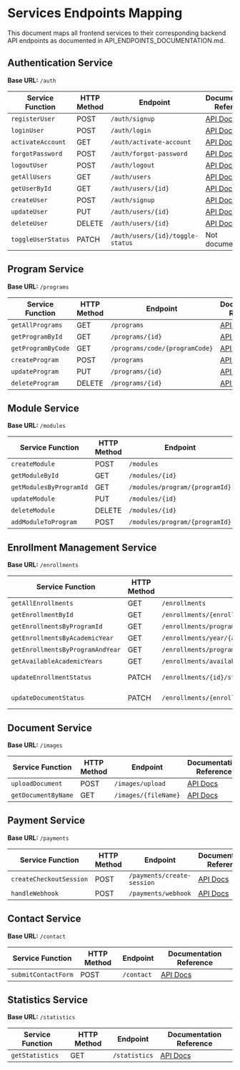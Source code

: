 # Services Endpoints Mapping

This document maps all frontend services to their corresponding backend API endpoints as documented in API_ENDPOINTS_DOCUMENTATION.md.

## Authentication Service
**Base URL:** `/auth`

| Service Function | HTTP Method | Endpoint | Documentation Reference |
|------------------|-------------|----------|-------------------------|
| `registerUser` | POST | `/auth/signup` | [API Docs](file:///c:\Users\etoun\Documents\pk48\inscription\soumettre\frontReact\src\API_ENDPOINTS_DOCUMENTATION.md#L7-L27) |
| `loginUser` | POST | `/auth/login` | [API Docs](file:///c:\Users\etoun\Documents\pk48\inscription\soumettre\frontReact\src\API_ENDPOINTS_DOCUMENTATION.md#L30-L44) |
| `activateAccount` | GET | `/auth/activate-account` | [API Docs](file:///c:\Users\etoun\Documents\pk48\inscription\soumettre\frontReact\src\API_ENDPOINTS_DOCUMENTATION.md#L47-L53) |
| `forgotPassword` | POST | `/auth/forgot-password` | [API Docs](file:///c:\Users\etoun\Documents\pk48\inscription\soumettre\frontReact\src\API_ENDPOINTS_DOCUMENTATION.md#L56-L66) |
| `logoutUser` | POST | `/auth/logout` | [API Docs](file:///c:\Users\etoun\Documents\pk48\inscription\soumettre\frontReact\src\API_ENDPOINTS_DOCUMENTATION.md#L69-L75) |
| `getAllUsers` | GET | `/auth/users` | [API Docs](file:///c:\Users\etoun\Documents\pk48\inscription\soumettre\frontReact\src\API_ENDPOINTS_DOCUMENTATION.md#L159-L165) |
| `getUserById` | GET | `/auth/users/{id}` | [API Docs](file:///c:\Users\etoun\Documents\pk48\inscription\soumettre\frontReact\src\API_ENDPOINTS_DOCUMENTATION.md#L178-L184) |
| `createUser` | POST | `/auth/signup` | [API Docs](file:///c:\Users\etoun\Documents\pk48\inscription\soumettre\frontReact\src\API_ENDPOINTS_DOCUMENTATION.md#L7-L27) |
| `updateUser` | PUT | `/auth/users/{id}` | [API Docs](file:///c:\Users\etoun\Documents\pk48\inscription\soumettre\frontReact\src\API_ENDPOINTS_DOCUMENTATION.md#L187-L193) |
| `deleteUser` | DELETE | `/auth/users/{id}` | [API Docs](file:///c:\Users\etoun\Documents\pk48\inscription\soumettre\frontReact\src\API_ENDPOINTS_DOCUMENTATION.md#L196-L202) |
| `toggleUserStatus` | PATCH | `/auth/users/{id}/toggle-status` | Not documented |

## Program Service
**Base URL:** `/programs`

| Service Function | HTTP Method | Endpoint | Documentation Reference |
|------------------|-------------|----------|-------------------------|
| `getAllPrograms` | GET | `/programs` | [API Docs](file:///c:\Users\etoun\Documents\pk48\inscription\soumettre\frontReact\src\API_ENDPOINTS_DOCUMENTATION.md#L154-L160) |
| `getProgramById` | GET | `/programs/{id}` | [API Docs](file:///c:\Users\etoun\Documents\pk48\inscription\soumettre\frontReact\src\API_ENDPOINTS_DOCUMENTATION.md#L163-L169) |
| `getProgramByCode` | GET | `/programs/code/{programCode}` | [API Docs](file:///c:\Users\etoun\Documents\pk48\inscription\soumettre\frontReact\src\API_ENDPOINTS_DOCUMENTATION.md#L197-L203) |
| `createProgram` | POST | `/programs` | [API Docs](file:///c:\Users\etoun\Documents\pk48\inscription\soumettre\frontReact\src\API_ENDPOINTS_DOCUMENTATION.md#L82-L96) |
| `updateProgram` | PUT | `/programs/{id}` | [API Docs](file:///c:\Users\etoun\Documents\pk48\inscription\soumettre\frontReact\src\API_ENDPOINTS_DOCUMENTATION.md#L228-L234) |
| `deleteProgram` | DELETE | `/programs/{id}` | [API Docs](file:///c:\Users\etoun\Documents\pk48\inscription\soumettre\frontReact\src\API_ENDPOINTS_DOCUMENTATION.md#L263-L269) |

## Module Service
**Base URL:** `/modules`

| Service Function | HTTP Method | Endpoint | Documentation Reference |
|------------------|-------------|----------|-------------------------|
| `createModule` | POST | `/modules` | [API Docs](file:///c:\Users\etoun\Documents\pk48\inscription\soumettre\frontReact\src\API_ENDPOINTS_DOCUMENTATION.md#L685-L691) |
| `getModuleById` | GET | `/modules/{id}` | [API Docs](file:///c:\Users\etoun\Documents\pk48\inscription\soumettre\frontReact\src\API_ENDPOINTS_DOCUMENTATION.md#L717-L723) |
| `getModulesByProgramId` | GET | `/modules/program/{programId}` | [API Docs](file:///c:\Users\etoun\Documents\pk48\inscription\soumettre\frontReact\src\API_ENDPOINTS_DOCUMENTATION.md#L766-L772) |
| `updateModule` | PUT | `/modules/{id}` | [API Docs](file:///c:\Users\etoun\Documents\pk48\inscription\soumettre\frontReact\src\API_ENDPOINTS_DOCUMENTATION.md#L798-L804) |
| `deleteModule` | DELETE | `/modules/{id}` | [API Docs](file:///c:\Users\etoun\Documents\pk48\inscription\soumettre\frontReact\src\API_ENDPOINTS_DOCUMENTATION.md#L827-L833) |
| `addModuleToProgram` | POST | `/modules/program/{programId}` | [API Docs](file:///c:\Users\etoun\Documents\pk48\inscription\soumettre\frontReact\src\API_ENDPOINTS_DOCUMENTATION.md#L836-L842) |

## Enrollment Management Service
**Base URL:** `/enrollments`

| Service Function | HTTP Method | Endpoint | Documentation Reference |
|------------------|-------------|----------|-------------------------|
| `getAllEnrollments` | GET | `/enrollments` | [API Docs](file:///c:\Users\etoun\Documents\pk48\inscription\soumettre\frontReact\src\API_ENDPOINTS_DOCUMENTATION.md#L274-L280) |
| `getEnrollmentById` | GET | `/enrollments/{enrollmentId}` | [API Docs](file:///c:\Users\etoun\Documents\pk48\inscription\soumettre\frontReact\src\API_ENDPOINTS_DOCUMENTATION.md#L335-L341) |
| `getEnrollmentsByProgramId` | GET | `/enrollments/program/{programId}` | [API Docs](file:///c:\Users\etoun\Documents\pk48\inscription\soumettre\frontReact\src\API_ENDPOINTS_DOCUMENTATION.md#L450-L456) |
| `getEnrollmentsByAcademicYear` | GET | `/enrollments/year/{academicYear}` | [API Docs](file:///c:\Users\etoun\Documents\pk48\inscription\soumettre\frontReact\src\API_ENDPOINTS_DOCUMENTATION.md#L509-L515) |
| `getEnrollmentsByProgramAndYear` | GET | `/enrollments/program/{programId}/year/{academicYear}` | [API Docs](file:///c:\Users\etoun\Documents\pk48\inscription\soumettre\frontReact\src\API_ENDPOINTS_DOCUMENTATION.md#L567-L573) |
| `getAvailableAcademicYears` | GET | `/enrollments/available-academic-years` | [API Docs](file:///c:\Users\etoun\Documents\pk48\inscription\soumettre\frontReact\src\API_ENDPOINTS_DOCUMENTATION.md#L627-L633) |
| `updateEnrollmentStatus` | PATCH | `/enrollments/{id}/status` | Not documented |
| `updateDocumentStatus` | PATCH | `/enrollments/{enrollmentId}/documents/{documentType}` | Not documented |

## Document Service
**Base URL:** `/images`

| Service Function | HTTP Method | Endpoint | Documentation Reference |
|------------------|-------------|----------|-------------------------|
| `uploadDocument` | POST | `/images/upload` | [API Docs](file:///c:\Users\etoun\Documents\pk48\inscription\soumettre\frontReact\src\API_ENDPOINTS_DOCUMENTATION.md#L565-L571) |
| `getDocumentByName` | GET | `/images/{fileName}` | [API Docs](file:///c:\Users\etoun\Documents\pk48\inscription\soumettre\frontReact\src\API_ENDPOINTS_DOCUMENTATION.md#L574-L580) |

## Payment Service
**Base URL:** `/payments`

| Service Function | HTTP Method | Endpoint | Documentation Reference |
|------------------|-------------|----------|-------------------------|
| `createCheckoutSession` | POST | `/payments/create-session` | [API Docs](file:///c:\Users\etoun\Documents\pk48\inscription\soumettre\frontReact\src\API_ENDPOINTS_DOCUMENTATION.md#L638-L644) |
| `handleWebhook` | POST | `/payments/webhook` | [API Docs](file:///c:\Users\etoun\Documents\pk48\inscription\soumettre\frontReact\src\API_ENDPOINTS_DOCUMENTATION.md#L647-L653) |

## Contact Service
**Base URL:** `/contact`

| Service Function | HTTP Method | Endpoint | Documentation Reference |
|------------------|-------------|----------|-------------------------|
| `submitContactForm` | POST | `/contact` | [API Docs](file:///c:\Users\etoun\Documents\pk48\inscription\soumettre\frontReact\src\API_ENDPOINTS_DOCUMENTATION.md#L658-L664) |

## Statistics Service
**Base URL:** `/statistics`

| Service Function | HTTP Method | Endpoint | Documentation Reference |
|------------------|-------------|----------|-------------------------|
| `getStatistics` | GET | `/statistics` | [API Docs](file:///c:\Users\etoun\Documents\pk48\inscription\soumettre\frontReact\src\API_ENDPOINTS_DOCUMENTATION.md#L669-L675) |